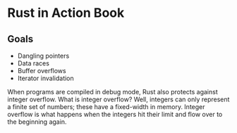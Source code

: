 # Rust in Action Book


## Goals

- Dangling pointers
- Data races
- Buffer overflows
- Iterator invalidation


When programs are compiled in debug mode, Rust also protects against integer overflow. 
What is integer overflow? Well, integers can only represent a finite set of numbers; 
these have a fixed-width in memory. Integer overflow is what happens when the integers 
hit their limit and flow over to the beginning again.
